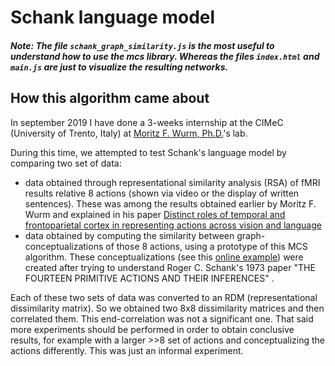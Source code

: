 # Schank language model

##### Note: The file `schank_graph_similarity.js` is the most useful to understand how to use the mcs library. Whereas the files `index.html` and `main.js` are just to visualize the resulting networks.

## How this algorithm came about

In september 2019 I have done a 3-weeks internship at the CIMeC (University of Trento, Italy) at [Moritz F. Wurm, Ph.D.](https://webapps.unitn.it/du/en/Persona/PER0119546/Curriculum)'s lab.
 
During this time, we attempted to test Schank's language model by comparing two set of data:
* data obtained through representational similarity analysis (RSA) of fMRI results relative 8 actions (shown via video or the display of written sentences). 
These was among the results obtained earlier by Moritz F. Wurm and explained in his paper [Distinct roles of temporal and frontoparietal cortex in representing actions across vision and language](https://www.nature.com/articles/s41467-018-08084-y)
* data obtained by computing the similarity between graph-conceptualizations of those 8 actions, using a prototype of this MCS algorithm. 
These conceptualizations (see this [online example](https://codepen.io/giuliozani/full/ZEEpdxQ)) were created after trying to understand Roger C. Schank's 1973 paper "THE FOURTEEN PRIMITIVE ACTIONS AND THEIR INFERENCES" .  

Each of these two sets of data was converted to an RDM (representational dissimilarity matrix). 
So we obtained two 8x8 dissimilarity matrices and then correlated them. This end-correlation was not a significant one. 
That said more experiments should be performed in order to obtain conclusive results, 
for example with a larger >>8 set of actions and conceptualizing the actions differently. 
This was just an informal experiment.
